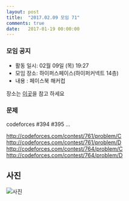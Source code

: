 ```yaml
---
layout: post
title:  "2017.02.09 모임 71"
comments: true
date:   2017-01-19 00:00:00
---
```


### 모임 공지

- 활동 일시: 02월 09일 (목) 19:27
- 모임 장소: 하이퍼스페이스(하이퍼커넥트 14층)
- 내용 : 페이스북 해커컵

장소는 [이곳](http://career.hpcnt.com/)을 참고 하세요

### 문제

codeforces #394 #395 ...

http://codeforces.com/contest/761/problem/C
http://codeforces.com/contest/761/problem/D
http://codeforces.com/contest/764/problem/C
http://codeforces.com/contest/764/problem/D


## 사진
![사진](https://aaa.bbb.ccc)
